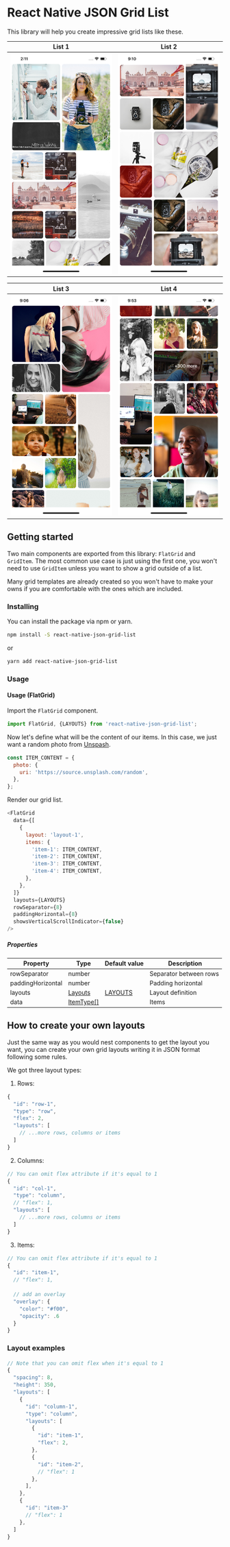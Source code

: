 # React Native JSON Grid List

This library will help you create impressive grid lists like these.

| List 1                     | List 2                     |
| -------------------------- | -------------------------- |
| ![](docs/images/list1.png) | ![](docs/images/list2.png) |

| List 3                     | List 4                     |
| -------------------------- | -------------------------- |
| ![](docs/images/list3.png) | ![](docs/images/list4.png) |

## Getting started

Two main components are exported from this library: `FlatGrid` and `GridItem`. The most common use case is just using the first one, you won't need to use `GridItem` unless you want to show a grid outside of a list.

Many grid templates are already created so you won't have to make your owns if you are comfortable with the ones which are included.

### Installing

You can install the package via npm or yarn.

```bash
npm install -S react-native-json-grid-list
```

or

```bash
yarn add react-native-json-grid-list
```

### Usage

#### Usage (FlatGrid)

Import the `FlatGrid` component.

```javascript
import FlatGrid, {LAYOUTS} from 'react-native-json-grid-list';
```

Now let's define what will be the content of our items. In this case, we just want a random photo from [Unspash](https://unsplash.com).

```javascript
const ITEM_CONTENT = {
  photo: {
    uri: 'https://source.unsplash.com/random',
  },
};
```

Render our grid list.

```javascript
<FlatGrid
  data={[
    {
      layout: 'layout-1',
      items: {
        'item-1': ITEM_CONTENT,
        'item-2': ITEM_CONTENT,
        'item-3': ITEM_CONTENT,
        'item-4': ITEM_CONTENT,
      },
    },
  ]}
  layouts={LAYOUTS}
  rowSeparator={8}
  paddingHorizontal={8}
  showsVerticalScrollIndicator={false}
/>
```

##### Properties

| Property          | Type                                           | Default value                         |  Description           |
| ----------------- | ---------------------------------------------- | ------------------------------------- | ---------------------- |
| rowSeparator      | number                                         |                                       | Separator between rows |
| paddingHorizontal | number                                         |                                       | Padding horizontal     |
| layouts           | [Layouts](src/components/FlatGrid/types.ts)    | [LAYOUTS](src/models/Layout/mock.tsx) | Layout definition      |
| data              | [ItemType[]](src/components/FlatGrid/types.ts) |                                       | Items                  |

## How to create your own layouts

Just the same way as you would nest components to get the layout you want, you can create your own grid layouts writing it in JSON format following some rules.

We got three layout types:

1. Rows:

```js
{
  "id": "row-1",
  "type": "row",
  "flex": 2,
  "layouts": [
    // ...more rows, columns or items
  ]
}
```

2. Columns:

```js
// You can omit flex attribute if it's equal to 1
{
  "id": "col-1",
  "type": "column",
  // "flex": 1,
  "layouts": [
    // ...more rows, columns or items
  ]
}
```

3. Items:

```js
// You can omit flex attribute if it's equal to 1
{
  "id": "item-1",
  // "flex": 1,

  // add an overlay
  "overlay": {
    "color": "#f00",
    "opacity": .6
  }
}
```

### Layout examples

```js
// Note that you can omit flex when it's equal to 1
{
  "spacing": 8,
  "height": 350,
  "layouts": [
    {
      "id": "column-1",
      "type": "column",
      "layouts": [
        {
          "id": "item-1",
          "flex": 2,
        },
        {
          "id": "item-2",
          // "flex": 1
        },
      ],
    },
    {
      "id": "item-3"
      // "flex": 1
    },
  ]
}
```
